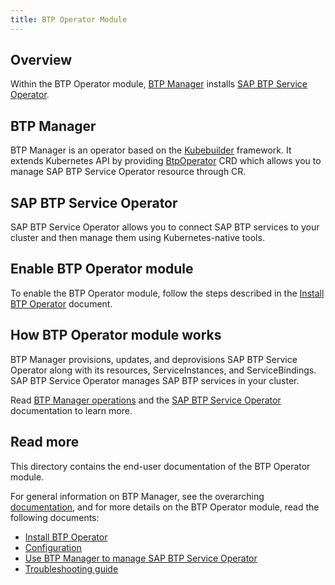 ```yaml
---
title: BTP Operator Module
---
```



## Overview

Within the BTP Operator module, [BTP Manager](../../README.md) installs [SAP BTP Service Operator](https://github.com/SAP/sap-btp-service-operator/blob/main/README.md).

## BTP Manager

BTP Manager is an operator based on the [Kubebuilder](https://github.com/kubernetes-sigs/kubebuilder) framework. It extends Kubernetes API by providing [BtpOperator](https://github.com/kyma-project/btp-manager/blob/main/config/crd/bases/operator.kyma-project.io_btpoperators.yaml) CRD which allows you to manage SAP BTP Service Operator resource through CR. 

## SAP BTP Service Operator

SAP BTP Service Operator allows you to connect SAP BTP services to your cluster and then manage them using Kubernetes-native tools.

## Enable BTP Operator module

To enable the BTP Operator module, follow the steps described in the [Install BTP Operator](01-10-installation.md) document.

## How BTP Operator module works

BTP Manager provisions, updates, and deprovisions SAP BTP Service Operator along with its resources, ServiceInstances, and ServiceBindings. SAP BTP Service Operator manages SAP BTP services in your cluster.

Read [BTP Manager operations](../contributor/02-10-operations.md) and the [SAP BTP Service Operator](https://github.com/SAP/sap-btp-service-operator) documentation to learn more.

## Read more

This directory contains the end-user documentation of the BTP Operator module.  

For general information on BTP Manager, see the overarching [documentation](../../README.md), and for more details on the BTP Operator module, read the following documents:

- [Install BTP Operator](01-10-installation.md)
- [Configuration](01-20-configuration.md)
- [Use BTP Manager to manage SAP BTP Service Operator](02-10-usage.md)
- [Troubleshooting guide](03-10-troubleshooting.md)
